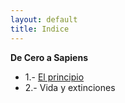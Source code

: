 ```yaml
---
layout: default
title: Indice
---
```


**De Cero a Sapiens**

*  1.- [El principio](01_el_principio.md)
*  2.- Vida y extinciones
